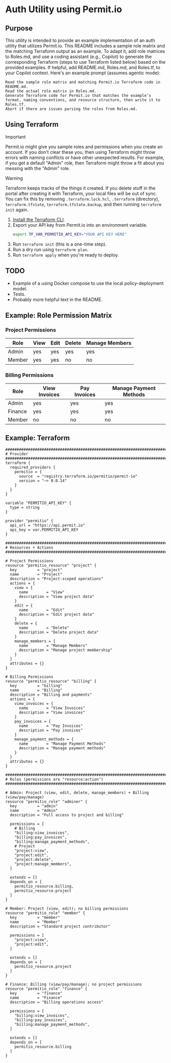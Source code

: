 # Auth Utility using Permit.io

## Purpose

This utility is intended to provide an example implementation of an auth utility that utilizes Permit.io. This README
includes a sample role matrix and the matching Terraform output as an example. To adapt it, add role matrices to
Roles.md, and use a coding assistant (e.g., Copilot) to generate the corresponding Terraform (steps to use Terraform
listed below) based on the provided examples. If helpful, add README.md, Roles.md, and Roles.tf, to your Copilot
context. Here's an example prompt (assumes agentic mode):

```text
Read the sample role matrix and matching Permit.io Terraform code in README.md.  
Read the actual role matrix in Roles.md.  
Generate Terraform code for Permit.io that matches the example’s format, naming conventions, and resource structure, then write it to Roles.tf.
Abort if there are issues parsing the roles from Roles.md.
```

## Using Terraform

> [!IMPORTANT]
> Permit.io might give you sample roles and permissions when you create an account. If you don't clear these you, then
> using Terraform might throw errors with naming conflicts or have other unexpected results. For example, if you get a
> default "Admin" role, then Terraform might throw a fit about you messing with the "Admin" role.

> [!WARNING]
> Terraform keeps tracks of the things it created. If you delete stuff in the portal after creating it with Terraform,
> your local files will be out of sync. You can fix this by removing `.terraform.lock.hcl`, `.terraform` (directory),
`terraform.tfstate`, `terraform.tfstate.backup`, and then running `terraform init` again.

1. [Install the Terraform CLI](https://developer.hashicorp.com/terraform/tutorials/aws-get-started/install-cli).
2. Export your API key from Permit.io into an environment variable.
    ```sh
    export TF_VAR_PERMITIO_API_KEY="YOUR API KEY HERE"
    ```
3. Run `terraform init` (this is a one-time step).
4. Run a dry run using `terraform plan`.
5. Run `terraform apply` when you're ready to deploy.

## TODO

- Example of a using Docker compose to use the local policy-deployment model.
- Tests.
- Probably more helpful text in the README.

## Example: Role Permission Matrix

### Project Permissions

| Role   | View | Edit | Delete | Manage Members |
|--------|------|------|--------|----------------|
| Admin  | yes  | yes  | yes    | yes            |
| Member | yes  | yes  | no     | no             |

### Billing Permissions

| Role    | View Invoices | Pay Invoices | Manage Payment Methods |
|---------|---------------|--------------|------------------------|
| Admin   | yes           | yes          | yes                    |
| Finance | yes           | yes          | yes                    |
| Member  | no            | no           | no                     |

## Example: Terraform

```hcl
###############################################################################
# Provider
###############################################################################
terraform {
  required_providers {
    permitio = {
      source  = "registry.terraform.io/permitio/permit-io"
      version = "~> 0.0.14"
    }
  }
}

variable "PERMITIO_API_KEY" {
  type = string
}

provider "permitio" {
  api_url = "https://api.permit.io"
  api_key = var.PERMITIO_API_KEY
}

###############################################################################
# Resources + Actions
###############################################################################

# Project Permissions
resource "permitio_resource" "project" {
  key         = "project"
  name        = "Project"
  description = "Project-scoped operations"
  actions = {
    view = {
      name        = "View"
      description = "View project data"
    }
    edit = {
      name        = "Edit"
      description = "Edit project data"
    }
    delete = {
      name        = "Delete"
      description = "Delete project data"
    }
    manage_members = {
      name        = "Manage Members"
      description = "Manage project membership"
    }
  }
  attributes = {}
}

# Billing Permissions
resource "permitio_resource" "billing" {
  key         = "billing"
  name        = "Billing"
  description = "Billing and payments"
  actions = {
    view_invoices = {
      name        = "View Invoices"
      description = "View invoices"
    }
    pay_invoices = {
      name        = "Pay Invoices"
      description = "Pay invoices"
    }
    manage_payment_methods = {
      name        = "Manage Payment Methods"
      description = "Manage payment methods"
    }
  }
  attributes = {}
}

###############################################################################
# Roles (permissions are "resource:action")
###############################################################################

# Admin: Project (view, edit, delete, manage_members) + Billing (view/pay/manage)
resource "permitio_role" "adminer" {
  key         = "admin"
  name        = "Admin"
  description = "Full access to project and billing"

  permissions = [
    # Billing
    "billing:view_invoices",
    "billing:pay_invoices",
    "billing:manage_payment_methods",
    # Project
    "project:view",
    "project:edit",
    "project:delete",
    "project:manage_members",
  ]

  extends = []
  depends_on = [
    permitio_resource.billing,
    permitio_resource.project
  ]
}

# Member: Project (view, edit); no billing permissions
resource "permitio_role" "member" {
  key         = "member"
  name        = "Member"
  description = "Standard project contributor"

  permissions = [
    "project:view",
    "project:edit",
  ]

  extends = []
  depends_on = [
    permitio_resource.project
  ]
}

# Finance: Billing (view/pay/manage); no project permissions
resource "permitio_role" "finance" {
  key         = "finance"
  name        = "Finance"
  description = "Billing operations access"

  permissions = [
    "billing:view_invoices",
    "billing:pay_invoices",
    "billing:manage_payment_methods",
  ]

  extends = []
  depends_on = [
    permitio_resource.billing
  ]
}
```